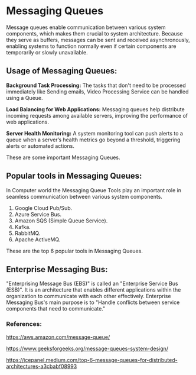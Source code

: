 # Messaging Queues

Message queues enable communication between various system components, which makes them crucial to system architecture. Because they serve as buffers, messages can be sent and received asynchronously, enabling systems to function normally even if certain components are temporarily or slowly unavailable.
## Usage of Messaging Queues:

**Background Task Processing:** The tasks that don't need to be processed immediately like Sending emails, Video Processing Service can be handled using a Queue.

**Load Balancing for Web Applications:** Messaging queues help distribute incoming requests among available servers, improving the performance of web applications.

**Server Health Monitoring:** A system monitoring tool can push alerts to a queue when a server’s health metrics go beyond a threshold, triggering alerts or automated actions.

These are some important Messaging Queues.

## Popular tools in Messaging Queues:

In Computer world the Messaging Queue Tools play an important role in seamless communication between various system components.

1. Google Cloud Pub/Sub.
2. Azure Service Bus.
3. Amazon SQS (Simple Queue Service).
4. Kafka.
5. RabbitMQ.
6. Apache ActiveMQ.

These are the top 6 popular tools in Messaging Queues.

## Enterprise Messaging Bus:

"Enterprising Message Bus (EBS)" is called an "Enterprise Service Bus (ESB)". It is an architecture that enables different applications within the organization to communicate with each other effectively. Enterprise Messaging Bus's main purpose is to "Handle conflicts between service components that need to communicate."

### References:
https://aws.amazon.com/message-queue/

https://www.geeksforgeeks.org/message-queues-system-design/

https://icepanel.medium.com/top-6-message-queues-for-distributed-architectures-a3cbabf08993
